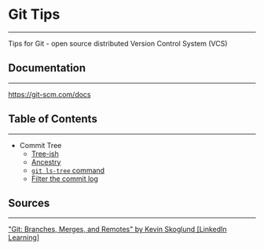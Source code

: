 # Git Tips

---
Tips for Git - open source distributed Version Control System (VCS)

## Documentation

---
https://git-scm.com/docs

## Table of Contents

---
* Commit Tree
  * [Tree-ish](commit-tree/TREE-ISH.md)
  * [Ancestry](commit-tree/ANCESTRY.md)
  * [`git ls-tree` command](commit-tree/LS-TREE.md)
  * [Filter the commit log](commit-tree/FILTER-COMMIT-LOG.md)

## Sources

---
["Git: Branches, Merges, and Remotes" by Kevin Skoglund \[LinkedIn Learning\]](https://www.linkedin.com/learning/git-branches-merges-and-remotes)